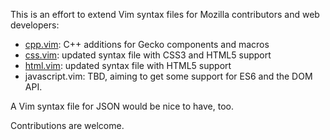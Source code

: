 This is an effort to extend Vim syntax files for Mozilla contributors and web developers:

* [cpp.vim](https://github.com/mozfr/mozilla.vim/blob/master/after/syntax/cpp.vim): C++ additions for Gecko components and macros
* [css.vim](https://github.com/mozfr/mozilla.vim/blob/master/after/syntax/css.vim): updated syntax file with CSS3 and HTML5 support
* [html.vim](https://github.com/mozfr/mozilla.vim/blob/master/after/syntax/html.vim): updated syntax file with HTML5 support
* javascript.vim: TBD, aiming to get some support for ES6 and the DOM API.

A Vim syntax file for JSON would be nice to have, too.

Contributions are welcome.

